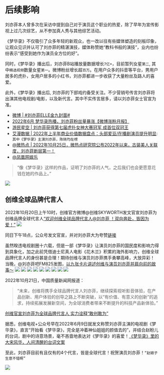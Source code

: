 # 后续影响

刘亦菲本人曾多次在采访中提到自己对于演员这个职业的热爱，除了早年为宣传影视上过几次综艺，从不参加真人秀与其他综艺活动。

《梦华录》不仅吸引了众多年轻的新观众，也一改以往有些媒体塑造的刻板印象，让观众见识并认可了刘亦菲的精湛演技，媒体称赞她“教科书般的演技”，业内也纷纷表示“感受到她作为演员全方位的好”。

同时，《梦华录》播出后，刘亦菲B站播放量数据增长`7亿+`，目前暂列女星`第二`, 其中`精选视频`数量女星`第一`。微博粉丝增长超`百万`。在用户众多的抖音等平台，男用户居多的虎扑，女用户居多的小红书，刘亦菲都进一步收获了大量粉丝及路人的喜爱。

此外，《梦华录》播出后, 刘亦菲的下部戏约备受关注。不少营销号传言刘亦菲将出演其他电视剧/电影，以及新代言。其中不实传言居多，请以刘亦菲女士官宣为准。

* [微博 | #刘亦菲ELLE金九封面#](https://weibo.com/1273610165/M1JeED63E?refer_flag=1001030103_)
* [2022年6月 梦华录热播，刘亦菲粉丝量暴涨【微博涨粉月报】](https://www.bilibili.com/video/BV1GG411W7YU/?vd_source=087d424162639011a33e46dbbd019cfd)
* [游民星空 | 刘亦菲获得第七届虎扑女神大赛冠军 成首位双冠王](https://www.gamersky.com/wenku/202209/1523607.shtml)
* [艾漫数据 | 2022年上半年商业价值数据盘点：头部爱豆/在播剧演员提升明显](https://mp.weixin.qq.com/s/BXcHVyWjFjP_uApvfkh5TA): `其中《梦华录》主演刘亦菲，陈晓均在榜`
* [@微热点 | 2022年10月25日，微热点研究院公布2022年以来，古装美人关联度，刘亦菲断层第一！](https://weibo.com/3960037780/MbVAeDXGa)
* [@凤凰网娱乐](https://share.api.weibo.cn/share/345757731%2C4832117245349530.html)
> “像《梦华录》这样的作品，证明了刘亦菲的人气，之后我们也会更愿意花钱在她的作品上。”

![](/image/cc/yule.jpg)


## 创维全球品牌代言人

2022年10月20日上午10时，创维官方微博@创维SKYWORTH发文官宣刘亦菲为创维品牌全球代言人[“欢迎创维全球品牌代言人@刘亦菲 ！双向奔赴，皆因为爱！”](https://m.weibo.cn/2033158844/4826585846515075)
![](/image/discuss/education/daiyanren.jpg)

同日下午18点，公众号发文官宣，并对刘亦菲大为夸赞[链接](https://mp.weixin.qq.com/s/_mJCASrP6ZoNWCi0Q1w2rA)

虽然暌违电视剧圈十六载，但是一部《梦华录》让演员刘亦菲的国民度和影响力得到具象化，加之此前凭借迪士尼真人电影《花木兰》积累的海外影响力，创维全球品牌代言人的身份甚是合理！期待创维与演员刘亦菲携手勇攀高峰，大放异彩！
当晚，@刘亦菲吧FM825发图，[以九张卡片讲述创维与演员刘亦菲并肩向前的故事～](https://weibo.com/1765462132/Mbd3I9U9v)
![](/image/cc/cw1.jpg)
![](/image/cc/cw2.jpg)
![](/image/cc/cw3.jpg)
![](/image/cc/cw4.jpg)
![](/image/cc/cw5.jpg)
![](/image/cc/cw6.jpg)
![](/image/cc/cw7.jpg)
![](/image/cc/cw8.jpg)
![](/image/cc/cw9.jpg)

2022年10月21日，中国质量新闻网报道：
> “未来，创维将携手全球品牌代言人刘亦菲，继续探索视听影音体验，在产品创新、用户体验的创导之路上不断突破，以“有价值、有意义的创新”的追求，持续拓展发展新空间，为全球消费者带来不断提升的科技产品新体验。”

[创维官宣刘亦菲为全球品牌代言人 实力诠释“敢创敢为”](https://www.cqn.com.cn/jiadian/content/2022-10/21/content_8871820.htm)

据悉，创维电视+公众号早在2022年6月9日就发文称赞刘亦菲主演的电视剧《梦华录》，直言“开始看《梦华录》，完全是冲着神仙姐姐的颜值去的”，并结合赵盼儿的台词，剧中的诗意场景，毫不吝啬地表达对《梦华录》的喜爱！[《梦华录》里的大宋风华，人间清醒的台词文案](https://mp.weixin.qq.com/s/Kalh6Av0sJJTD7Wgo8BU2w)

至此，刘亦菲目前有且仅有的4个代言，皆是全球代言！祝贺演员刘亦菲！`“赵娘子 生意不错啊”`

![](/image/cc/daiyan.jpg)





